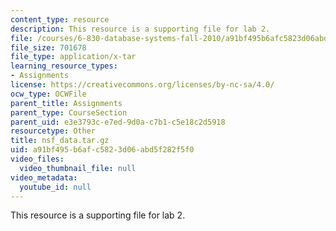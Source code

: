 ```yaml
---
content_type: resource
description: This resource is a supporting file for lab 2.
file: /courses/6-830-database-systems-fall-2010/a91bf495b6afc5823d06abd5f282f5f0_nsf_data.tar.gz
file_size: 701678
file_type: application/x-tar
learning_resource_types:
- Assignments
license: https://creativecommons.org/licenses/by-nc-sa/4.0/
ocw_type: OCWFile
parent_title: Assignments
parent_type: CourseSection
parent_uid: e3e3793c-e7ed-9d0a-c7b1-c5e18c2d5918
resourcetype: Other
title: nsf_data.tar.gz
uid: a91bf495-b6af-c582-3d06-abd5f282f5f0
video_files:
  video_thumbnail_file: null
video_metadata:
  youtube_id: null
---
```

This resource is a supporting file for lab 2.
